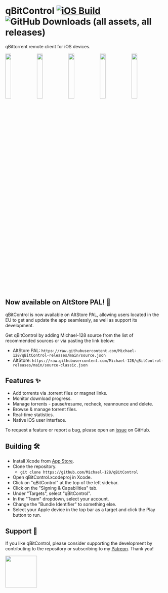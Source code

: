 # qBitControl [![iOS Build](https://github.com/Michael-128/qBitControl/actions/workflows/automated-ios-build.yml/badge.svg?branch=main)](https://github.com/Michael-128/qBitControl/actions/workflows/automated-ios-build.yml) ![GitHub Downloads (all assets, all releases)](https://img.shields.io/github/downloads/Michael-128/qBitControl/total)


qBittorrent remote client for iOS devices.

<img class="product-img" src="https://github.com/user-attachments/assets/7ece56e7-6062-49a3-8c2b-c17d221a9b55" width="19%"/>
<img class="product-img" src="https://github.com/user-attachments/assets/ae05c542-2396-4cf3-9a58-a7f15f713ea4" width="19%"/>
<img class="product-img" src="https://github.com/user-attachments/assets/a2db5d02-4f21-415b-9f04-85b982faeeac" width="19%"/>
<img class="product-img" src="https://github.com/user-attachments/assets/a2136751-f70c-439a-b1a8-097ae470285e" width="19%"/>
<img class="product-img" src="https://github.com/user-attachments/assets/2d862f78-3666-4b77-a328-0d1236f80659" width="19%"/>



<!--<img class="product-img" src="https://github.com/Michael-128/qBitControl/assets/116978510/04fa9256-e5dc-420c-8709-79064bb82044" width="22.5%"/>
<img class="product-img" src="https://github.com/Michael-128/qBitControl/assets/116978510/02633a00-b647-4898-9edb-d4b8b89d4a88" width="22.5%"/>
<img class="product-img" src="https://github.com/Michael-128/qBitControl/assets/116978510/e09a2508-56c7-41b3-91ce-d8e4c7639537" width="22.5%"/>
<img class="product-img" src="https://github.com/Michael-128/qBitControl/assets/116978510/34cdfe91-0bcb-40ed-8bf5-3d3428567e10" width="22.5%"/>-->

## Now available on AltStore PAL! 📱
qBitControl is now available on AltStore PAL, allowing users located in the EU to get and update the app seamlessly, as well as support its development. 

Get qBitControl by adding Michael-128 source from the list of recommended sources or via pasting the link below:
- AltStore PAL: `https://raw.githubusercontent.com/Michael-128/qBitControl-releases/main/source.json`
- AltStore: `https://raw.githubusercontent.com/Michael-128/qBitControl-releases/main/source-classic.json`

## Features ✨
- Add torrents via .torrent files or magnet links.
- Monitor download progress.
- Manage torrents - pause/resume, recheck, reannounce and delete.
- Browse & manage torrent files.
- Real-time statistics.
- Native iOS user interface.

To request a feature or report a bug, please open an [issue](https://github.com/Michael-128/qBitControl/issues) on GitHub.


## Building 🛠️
- Install Xcode from [App Store](https://apps.apple.com/us/app/xcode/id497799835).
- Clone the repository.
  - `git clone https://github.com/Michael-128/qBitControl`
- Open qBitControl.xcodeproj in Xcode.
- Click on "qBitControl" at the top of the left sidebar.
- Click on the "Signing & Capabilities" tab.
- Under "Targets", select "qBitControl".
- In the "Team" dropdown, select your account.
- Change the "Bundle Identifier" to something else.
- Select your Apple device in the top bar as a target and click the Play button to run.


## Support 🤝
If you like qBitControl, please consider supporting the development by contributing to the repository or subscribing to my <a href="https://patreon.com/michael128?utm_medium=unknown&utm_source=join_link&utm_campaign=creatorshare_creator&utm_content=copyLink">Patreon</a>. Thank you!

<a href="https://patreon.com/michael128?utm_medium=unknown&utm_source=join_link&utm_campaign=creatorshare_creator&utm_content=copyLink">
  <img height="100px" src="https://github.com/user-attachments/assets/dd45b4da-ae9d-44ce-821d-883190557312"/>
</a>

